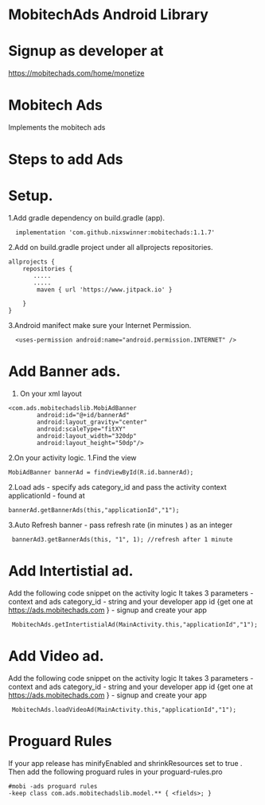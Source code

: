 # MobitechAds Android Library
# Signup as developer at
https://mobitechads.com/home/monetize

# Mobitech Ads
Implements the mobitech ads

# Steps to add Ads

# Setup.
1.Add gradle dependency on build.gradle (app).
```
  implementation 'com.github.nixswinner:mobitechads:1.1.7'
```
2.Add on build.gradle project under all allprojects repositories.
```
allprojects {
    repositories {
       .....
       .....
        maven { url 'https://www.jitpack.io' }

    }
}

```

3.Android manifect make sure your Internet Permission.

```
  <uses-permission android:name="android.permission.INTERNET" />
```

# Add Banner ads.
1. On your xml layout 
```
<com.ads.mobitechadslib.MobiAdBanner
        android:id="@+id/bannerAd"
        android:layout_gravity="center"
        android:scaleType="fitXY"
        android:layout_width="320dp"
        android:layout_height="50dp"/>
```
2.On your activity logic.
  1.Find the view 
  ```
  MobiAdBanner bannerAd = findViewById(R.id.bannerAd);
  ```
  2.Load ads - specify ads category_id and pass the activity context applicationId - found at 
  ```
  bannerAd.getBannerAds(this,"applicationId","1");
  ```
  3.Auto Refresh banner - pass refresh rate (in minutes ) as an integer
  ```
   bannerAd3.getBannerAds(this, "1", 1); //refresh after 1 minute
  ```
  
  # Add Intertistial ad.
  
  Add the following code snippet on the activity logic
  It takes 3 parameters - context and ads category_id - string and your developer app id {get one at https://ads.mobitechads.com } - signup and create your app
  ```
   MobitechAds.getIntertistialAd(MainActivity.this,"applicationId","1");
  ```
   # Add Video ad.
  
  Add the following code snippet on the activity logic
  It takes 3 parameters - context and ads category_id - string and your developer app id {get one at https://ads.mobitechads.com } - signup and create your app
  ```
   MobitechAds.loadVideoAd(MainActivity.this,"applicationId","1");
  ```
   # Proguard Rules
   If your app release has minifyEnabled and shrinkResources set to true .
   Then add the following proguard rules in your proguard-rules.pro
   ```
   #mobi -ads proguard rules
   -keep class com.ads.mobitechadslib.model.** { <fields>; }
   
   ```
  
